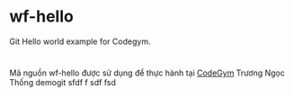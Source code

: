 # wf-hello
Git Hello world example for Codegym.
#
Mã nguồn wf-hello được sử dụng để thực hành tại [CodeGym](https://codegym.vn)
Trương Ngọc Thống
demogit
sfdf
f
sdf
fsd